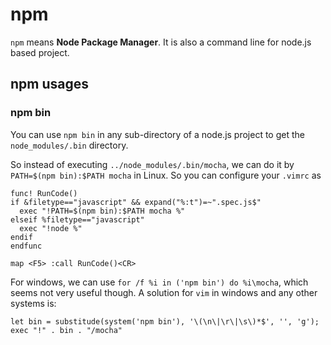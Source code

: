 
# npm

`npm` means **Node Package Manager**. It is also a command line for node.js based project.

## npm usages

### npm bin

You can use `npm bin` in any sub-directory of a node.js project to get the `node_modules/.bin` directory.

So instead of executing `../node_modules/.bin/mocha`, we can do it by `PATH=$(npm bin):$PATH mocha` in Linux. 
So you can configure your `.vimrc` as
```
func! RunCode()
if &filetype=="javascript" && expand("%:t")=~".spec.js$"
  exec "!PATH=$(npm bin):$PATH mocha %"
elseif %filetype=="javascript"
  exec "!node %"
endif
endfunc

map <F5> :call RunCode()<CR>
```

For windows, we can use `for /f %i in ('npm bin') do %i\mocha`, which seems not very useful though. A solution for `vim` in
windows and any other systems is:
```
let bin = substitude(system('npm bin'), '\(\n\|\r\|\s\)*$', '', 'g');
exec "!" . bin . "/mocha"
```
